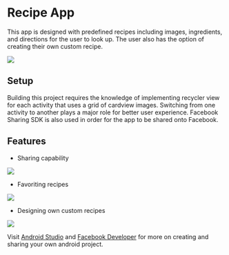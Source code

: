 # Recipe App

This app is designed with predefined recipes including images, ingredients, and directions for the user to look up. The user also has the option of creating their own custom recipe.

![](images/recipe_app_categories.png)

## Setup
Building this project requires the knowledge of implementing recycler view for each activity that uses a grid of cardview images. 
Switching from one activity to another plays a major role for better user experience. Facebook Sharing SDK is also used in order for the app to be shared onto Facebook.

## Features

- Sharing capability

![](images2/recipe_app_fb_share2.png)

- Favoriting recipes

![](images2/recipe_app_recipe_details2.png)

- Designing own custom recipes

![](images/recipe_app_create.png)

Visit [Android Studio](https://developer.android.com/studio) and [Facebook Developer](https://developers.facebook.com/?no_redirect=1) for 
more on creating and sharing your own android project.


